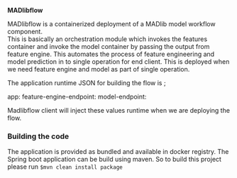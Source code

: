 **MADlibflow**

MADlibflow is a containerized deployment of a MADlib model workflow component.  
This is basically an orchestration module which invokes the features container
and invoke the model container by passing the output from feature engine. This
automates the process of feature engineering and model prediction in to single
operation for end client. This is deployed when we need feature engine and model
as part of single operation.

The application runtime JSON for building the flow is ;

app:
  feature-engine-endpoint:
  model-endpoint:  

Madlibflow client will inject these values runtime when we are deploying the flow.

### Building the code

The application is provided as bundled and available in docker registry.
The Spring boot application can be build using maven.
So to build this project please run ``` $mvn clean install package ```
 
